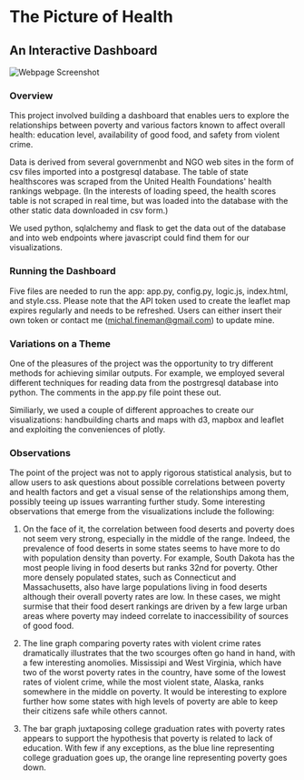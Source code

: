# The Picture of Health
## An Interactive Dashboard 

![Webpage Screenshot](Picture_of_Health\Code\static\Images\healthWealth.jpg)

### Overview

This project involved building a dashboard that enables uers to explore the relationships between poverty and various factors known to affect overall health: education level, availability of good food, and safety from violent crime. 

Data is derived from several governmenbt and NGO web sites in the form of csv files imported into a postgresql database.  The table of state healthscores was scraped from the United Health Foundations' health rankings webpage. (In the interests of loading speed, the health scores table is not scraped in real time, but was loaded into the database with the other static data downloaded in csv form.) 

We used python, sqlalchemy and flask to get the data out of the database and into web endpoints where javascript could find them for our visualizations.

### Running the Dashboard

Five files are needed to run the app:  app.py, config.py, logic.js, index.html, and style.css.  Please note that the API token used to create the leaflet map expires regularly and needs to be refreshed.  Users can either insert their own token or contact me (michal.fineman@gmail.com) to update mine.

### Variations on a Theme

One of the pleasures of the project was the opportunity to try different methods for achieving similar outputs.  For example, we employed several different techniques for reading data from the postrgresql database into python.  The comments in the app.py file point these out.

Similiarly, we used a couple of different approaches to create our visualizations: handbuilding charts and maps with d3, mapbox and leaflet and exploiting the conveniences of plotly.  

### Observations
The point of the project was not to apply rigorous statistical analysis, but to allow users to ask questions about possible correlations between poverty and health factors and get a visual sense of the relationships among them, possibly teeing up issues warranting further study.  Some interesting observations that emerge from the visualizations include the following:

1.  On the face of it, the correlation between food deserts and poverty does not seem very strong, especially in the middle of the range.  Indeed, the prevalence of food deserts in some states seems to have more to do with population density than poverty.  For example, South Dakota has the most people living in food deserts but ranks 32nd for poverty.  Other more densely populated states, such as Connecticut and Massachusetts, also have large populations living in food deserts although their overall poverty rates are low.  In these cases, we might surmise that their food desert rankings are driven by a few large urban areas where poverty may indeed correlate to inaccessibility of sources of good food.

2.  The line graph comparing poverty rates with violent crime rates dramatically illustrates that the two scourges often go hand in hand, with a few interesting anomolies.  Mississipi and West Virginia, which have two of the worst poverty rates in the country, have some of the lowest rates of violent crime, while the most violent state, Alaska, ranks somewhere in the middle on poverty.  It would be interesting to explore further how some states with high levels of poverty are able to keep their citizens safe while others cannot.

3.  The bar graph juxtaposing college graduation rates with poverty rates appears to support the hypothesis  that poverty is related to lack of education.  With few if any exceptions, as the blue line representing college graduation goes up, the orange line representing poverty goes down.

